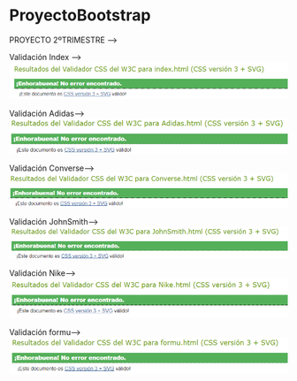# ProyectoBootstrap

PROYECTO 2ºTRIMESTRE -->

Validación Index --> ![index](https://github.com/brianllj03/ProyectoBootstrap/blob/main/logotipo/valiindex.PNG)



Validación Adidas--> ![index](https://github.com/brianllj03/ProyectoBootstrap/blob/main/logotipo/valiadidas.PNG)



Validación Converse--> ![index](https://github.com/brianllj03/ProyectoBootstrap/blob/main/logotipo/valiconverse.PNG)



Validación JohnSmith--> ![index](https://github.com/brianllj03/ProyectoBootstrap/blob/main/logotipo/valijohn.PNG)



Validación Nike--> ![index](https://github.com/brianllj03/ProyectoBootstrap/blob/main/logotipo/valinike.PNG)



Validación formu--> ![index](https://github.com/brianllj03/ProyectoBootstrap/blob/main/logotipo/valiformu.PNG)
